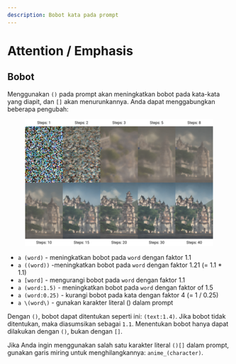 ```yaml
---
description: Bobot kata pada prompt
---
```


# Attention / Emphasis

## Bobot

Menggunakan `()` pada prompt akan meningkatkan bobot pada kata-kata yang diapit, dan `[]` akan menurunkannya. Anda dapat menggabungkan beberapa pengubah:

<div data-full-width="false">

<figure><img src="../../.gitbook/assets/image (1) (1) (1).png" alt=""><figcaption></figcaption></figure>

</div>

* `a (word)` - meningkatkan bobot pada `word` dengan faktor 1.1
* `a ((word))` -meningkatkan bobot pada `word` dengan faktor 1.21 (= 1.1 \* 1.1)
* `a [word]` - mengurangi bobot pada `word` dengan faktor 1.1
* `a (word:1.5)` - meningkatkan bobot pada `word` dengan faktor of 1.5
* `a (word:0.25)` - kurangi bobot pada kata dengan faktor 4 (= 1 / 0.25)
* `a \(word\)` - gunakan karakter literal () dalam prompt

Dengan `()`, bobot dapat ditentukan seperti ini: `(text:1.4)`. Jika bobot tidak ditentukan, maka diasumsikan sebagai `1.1`. Menentukan bobot hanya dapat dilakukan dengan `()`, bukan dengan `[]`.

Jika Anda ingin menggunakan salah satu karakter literal `()[]` dalam prompt, gunakan garis miring untuk menghilangkannya: `anime_(character)`.
